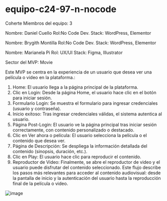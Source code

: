 # equipo-c24-97-n-nocode
Coherte
Miembros del equipo: 3

Nombre: Daniel Cuello
Rol:No Code Dev.
Stack: WordPress, Elementor

Nombre: Brygith Montilla
Rol:No Code Dev.
Stack: WordPress, Elementor

Nombre: Marianela Pi
Rol: UX/UI
Stack: Figma, Illustrator

Sector del MVP: Movie

Este MVP se centra en la experiencia de un usuario que desea ver una película o video en la plataforma.:
1.	Home: El usuario llega a la página principal de la plataforma.
2.	Clic en Login: Desde la página Home, el usuario hace clic en el botón para iniciar sesión.
3.	Formulario Login: Se muestra el formulario para ingresar credenciales (usuario y contraseña).
4.	Inicio exitoso: Tras ingresar credenciales válidas, el sistema autentica al usuario.
5.	Página Post-Login: El usuario ve la página principal tras iniciar sesión correctamente, con contenido personalizado o destacado.
6.	Clic en Ver ahora o película: El usuario selecciona la película o el contenido que desea ver.
7.	Página de Descripción: Se despliega la información detallada del contenido (sinopsis, duración, etc.).
8.	Clic en Play: El usuario hace clic para reproducir el contenido.
9.	Reproductor de Video: Finalmente, se abre el reproductor de video y el usuario puede disfrutar del contenido seleccionado.
Este flujo describe los pasos más relevantes para acceder al contenido audiovisual: desde la pantalla de inicio y la autenticación del usuario hasta la reproducción final de la película o video.

![image](https://github.com/user-attachments/assets/228b468b-7928-40dc-aa12-b8c362950e42)

